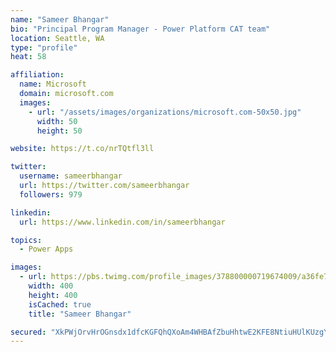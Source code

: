 ```yaml
---
name: "Sameer Bhangar"
bio: "Principal Program Manager - Power Platform CAT team"
location: Seattle, WA
type: "profile"
heat: 58

affiliation:
  name: Microsoft
  domain: microsoft.com
  images:
    - url: "/assets/images/organizations/microsoft.com-50x50.jpg"
      width: 50
      height: 50

website: https://t.co/nrTQtfl3ll

twitter:
  username: sameerbhangar
  url: https://twitter.com/sameerbhangar
  followers: 979

linkedin:
  url: https://www.linkedin.com/in/sameerbhangar

topics:
  - Power Apps

images:
  - url: https://pbs.twimg.com/profile_images/378800000719674009/a36fe7ddfab1778b76e5793772e43798_400x400.jpeg
    width: 400
    height: 400
    isCached: true
    title: "Sameer Bhangar"

secured: "XkPWjOrvHrOGnsdx1dfcKGFQhQXoAm4WHBAfZbuHhtwE2KFE8NtiuHUlKUzgYC1d4clgGqguLhpSa1KB4aicj8Or3NHtiN08aZy8D+WRMmfySDKw6tXpniav4xoFGVVz+sx4FQe/NrDZkqTbUDFwlj4YtohY3bTBzIIU/SJoN0ttcfXUxwqgUVLTzTQc5s/Wcoi665uLQc0djnCQ+cnNFmYI8bCjteiSFYrHoq9K31xXf9V6omLKPuHYMqoRmRTkiHJFR6M959ZuzUr+7G1DThWQwvND6A53dYANHs1KxjWvq1LcBI2PJPXX3xCXXpfgj0DgxFKjaVcsoiE1H6WNNXrZnQ7w9pUw4pcjYD6dbfXmZOyrJGLJxcXzpXvgZbbSgaqyM3YkFYVkBacA0AykQw==;y1BLvwvCpH5vtyz5J2uA1Q=="
---
```


